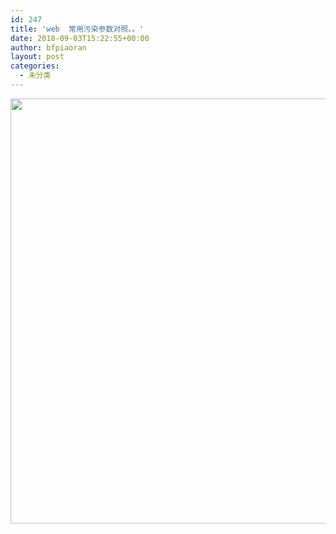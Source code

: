 ```yaml
---
id: 247
title: 'web  常用污染参数对照。。'
date: 2018-09-03T15:22:55+00:00
author: bfpiaoran
layout: post
categories:
  - 未分类
---
```

<img class="alignnone size-full wp-image-248" src="http://www.cuijianxiong.top/wp-content/uploads/2018/09/1.png" alt="" width="1261" height="680" srcset="http://www.cuijianxiong.top/wp-content/uploads/2018/09/1.png 1261w, http://www.cuijianxiong.top/wp-content/uploads/2018/09/1-300x162.png 300w, http://www.cuijianxiong.top/wp-content/uploads/2018/09/1-768x414.png 768w, http://www.cuijianxiong.top/wp-content/uploads/2018/09/1-1024x552.png 1024w, http://www.cuijianxiong.top/wp-content/uploads/2018/09/1-1200x647.png 1200w" sizes="(max-width: 709px) 85vw, (max-width: 909px) 67vw, (max-width: 1362px) 62vw, 840px" />

&nbsp;

&nbsp;